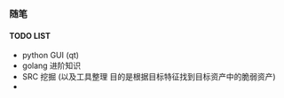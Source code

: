 ### 随笔


#### TODO LIST
* python GUI (qt)
* golang 进阶知识
* SRC 挖掘 (以及工具整理 目的是根据目标特征找到目标资产中的脆弱资产) 
* 
